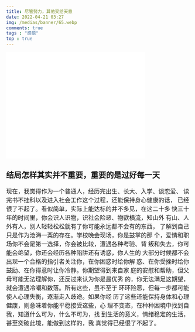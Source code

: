 ```yaml
---
title: 尽管努力，其他交给天意
date: 2022-04-21 03:27
img: /medias/banner/65.webp
comments: true
tags : "感悟"
top : true
---
```


<iframe src="//player.bilibili.com/player.html?aid=980928945&bvid=BV1244y1G7WF&cid=582211733&page=1" scrolling="no" border="0" frameborder="no" framespacing="0" allowfullscreen="true" height="290"
width="380"> </iframe>

## 结局怎样其实并不重要，重要的是过好每一天

<font size=3><font face="幼圆">现在，我觉得作为一个普通人，经历完出生、长大、入学、谈恋爱、
    读完书不挂科以及进入社会工作这个过程，还能保持身心健康的话，
    已经很了不起了。看似简单，实际上能达标的并不多见，在这二十多
    快三十年的时间里，你会识人识物，识社会险恶、物欲横流，知山外
    有山、人外有人，别人轻轻松松就有了你可能永远都不会有的东西，
    了解到自己只是作为沧海一粟的存在。学校晚会现场，你是鼓掌的那
    个，爱情和职场你不会是第一选择，你会被比较，遭遇各种考验、背
    叛和失去，你可能会绝望，你还会经历各种陷阱还有诱惑，你人生的
    大部分时候都不会出现一个合格的指引者关注你，在你困惑时给你解
    惑、在你受挫时给你鼓励、在你得意时让你冷静。你期望得到来自家
    庭的安慰和帮助，但父母可能无法理解你，还反过来认为你是最优秀
    的，你无法满足这期望，就会遭遇冷嘲和数落。所有这些，虽不至于
    环环险恶，但每一步都可能使人心理失衡，逐渐走入歧途。如果你经
    历了这些还能保持身体和心理健康，则意味着你能平稳接受这些，心
    理不变态，在种种困境中找到自我，知道什么可为，什么不可为，找
    到生活的意义，情绪稳定的生活，甚至突破此境，能做到这样的，我
    真觉得已经很了不起了。<font>
